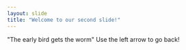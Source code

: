 ```yaml
---
layout: slide
title: "Welcome to our second slide!"
---
```

"The early bird gets the worm"
Use the left arrow to go back!
